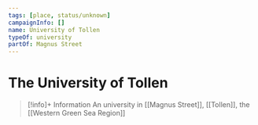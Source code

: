 ```yaml
---
tags: [place, status/unknown]
campaignInfo: []
name: University of Tollen
typeOf: university
partOf: Magnus Street
---
```

# The University of Tollen
>[!info]+ Information
> An university in [[Magnus Street]], [[Tollen]], the [[Western Green Sea Region]]
